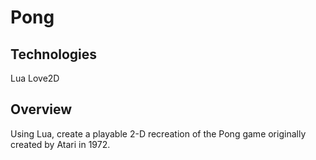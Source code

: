 # Pong

## Technologies
Lua
Love2D

## Overview
Using Lua, create a playable 2-D recreation of the Pong game originally created by Atari in 1972.